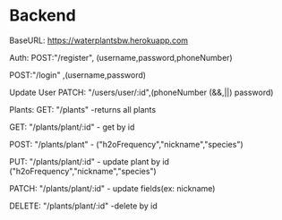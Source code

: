 # Backend

BaseURL: https://waterplantsbw.herokuapp.com

Auth:
POST:"/register", (username,password,phoneNumber) 

POST:"/login" ,(username,password)

Update User
PATCH: "/users/user/:id",(phoneNumber (&&,||) password)

Plants:
GET: "/plants" -returns all plants

GET: "/plants/plant/:id" - get by id

POST: "/plants/plant" - ("h2oFrequency","nickname","species")

PUT: "/plants/plant/:id" - update plant by id ("h2oFrequency","nickname","species")

PATCH: "/plants/plant/:id" - update fields(ex: nickname)

DELETE: "/plants/plant/:id" -delete by id

